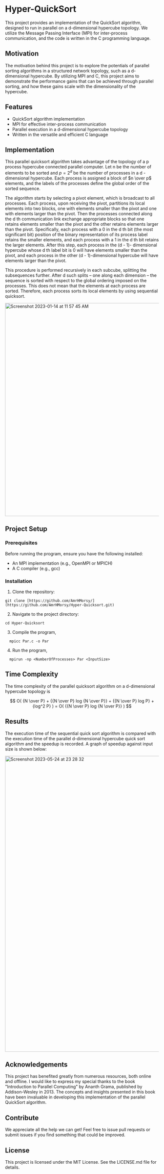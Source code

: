 # Hyper-QuickSort

This project provides an implementation of the QuickSort algorithm, designed to run in parallel on a d-dimensional hypercube topology. We utilize the Message Passing Interface (MPI) for inter-process communication, and the code is written in the C programming language.

## Motivation

The motivation behind this project is to explore the potentials of parallel sorting algorithms in a structured network topology, such as a d-dimensional hypercube. By utilizing MPI and C, this project aims to demonstrate the performance gains that can be achieved through parallel sorting, and how these gains scale with the dimensionality of the hypercube.

## Features

- QuickSort algorithm implementation
- MPI for effective inter-process communication
- Parallel execution in a d-dimensional hypercube topology
- Written in the versatile and efficient C language

## Implementation 

This parallel quicksort algorithm takes advantage of the topology of a p process hypercube connected parallel computer. Let n be the number of elements to be sorted and $p = 2^d$ be the number of processes in a d -dimensional hypercube. Each process is assigned a block of $n \over p$ elements, and the labels of the processes define the global order of the sorted sequence. 

The algorithm starts by selecting a pivot element, which is broadcast to all processes. Each process, upon receiving the pivot, partitions its local elements into two blocks, one with elements smaller than the pivot and one with elements larger than the pivot. Then the processes connected along the d th communication link exchange appropriate blocks so that one retains elements smaller than the pivot and the other retains elements larger than the pivot. Specifically, each process with a 0 in the d th bit (the most significant bit) position of the binary representation of its process label retains the smaller elements, and each process with a 1 in the d th bit retains the larger elements. After this step, each process in the (d - 1)- dimensional hypercube whose d th label bit is 0 will have elements smaller than the pivot, and each process in the other (d - 1)-dimensional hypercube will have elements larger than the pivot. 

This procedure is performed recursively in each subcube, splitting the subsequences further. After d such splits – one along each dimension – the sequence is sorted with respect to the global ordering imposed on the processes. This does not mean that the elements at each process are sorted. Therefore, each process sorts its local elements by using sequential quicksort.

<img width="695" alt="Screenshot 2023-01-14 at 11 57 45 AM" src="https://user-images.githubusercontent.com/56271967/212485147-783e7b6d-d569-4074-aae4-1db4a2e4bc3b.png">


## Project Setup 

### Prerequisites

Before running the program, ensure you have the following installed:

- An MPI implementation (e.g., OpenMPI or MPICH)
- A C compiler (e.g., gcc)

### Installation

1. Clone the repository:
```
git clone [https://github.com/AmrHMorsy/](https://github.com/AmrHMorsy/Hyper-Quicksort.git)
```
2. Navigate to the project directory: 
```
cd Hyper-Quicksort
```
3. Compile the program, 
```
  mpicc Par.c -o Par
```
4. Run the program,
```
  mpirun -np <NumberOfProcesses> Par <InputSize>
```

  
## Time Complexity 

The time complexity of the parallel quicksort algorithm on a d-dimensional hypercube topology is 

$$ O( {N \over P} + {{N \over P} log {N \over P}} + {{N \over P} log P} + {log^2 P} ) = O( {{N \over P} log {N \over P}} ) $$


## Results 

The execution time of the sequential quick sort algorithm is compared with the execution time of the parallel d-dimensional hypercube quick sort algorithm and the speedup is recorded. A graph of speedup against input size is shown below: 


<img width="965" alt="Screenshot 2023-05-24 at 23 28 32" src="https://github.com/AmrHMorsy/Hyper-Quicksort/assets/56271967/e87ef62d-f038-455d-a0d1-2c9cf7a8fa89">

## Acknowledgements

This project has benefited greatly from numerous resources, both online and offline. I would like to express my special thanks to the book "Introduction to Parallel Computing" by Ananth Grama, published by Addison-Wesley in 2013. The concepts and insights presented in this book have been invaluable in developing this implementation of the parallel QuickSort algorithm.

## Contribute

We appreciate all the help we can get! Feel free to issue pull requests or submit issues if you find something that could be improved.

## License

This project is licensed under the MIT License. See the LICENSE.md file for details.

